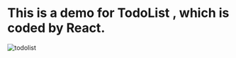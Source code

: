 # This is a demo for TodoList , which is coded by React.
![todolist](https://github.com/Kerwin426/Site-exercise/blob/main/Web-projects/Todolists/todolist/src/Todolist.png)

